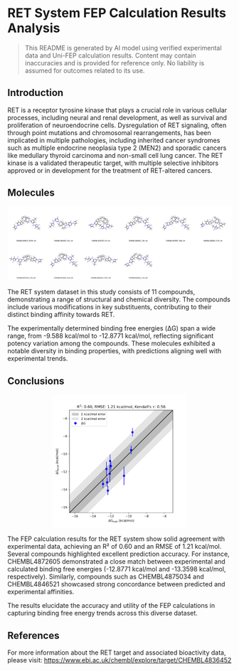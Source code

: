 # RET System FEP Calculation Results Analysis

> This README is generated by AI model using verified experimental data and Uni-FEP calculation results. Content may contain inaccuracies and is provided for reference only. No liability is assumed for outcomes related to its use.

## Introduction

RET is a receptor tyrosine kinase that plays a crucial role in various cellular processes, including neural and renal development, as well as survival and proliferation of neuroendocrine cells. Dysregulation of RET signaling, often through point mutations and chromosomal rearrangements, has been implicated in multiple pathologies, including inherited cancer syndromes such as multiple endocrine neoplasia type 2 (MEN2) and sporadic cancers like medullary thyroid carcinoma and non-small cell lung cancer. The RET kinase is a validated therapeutic target, with multiple selective inhibitors approved or in development for the treatment of RET-altered cancers. 

## Molecules

![Molecular structures of representative compounds](mol_grid.png)

The RET system dataset in this study consists of 11 compounds, demonstrating a range of structural and chemical diversity. The compounds include various modifications in key substituents, contributing to their distinct binding affinity towards RET.  

The experimentally determined binding free energies (ΔG) span a wide range, from -9.588 kcal/mol to -12.8771 kcal/mol, reflecting significant potency variation among the compounds. These molecules exhibited a notable diversity in binding properties, with predictions aligning well with experimental trends.

## Conclusions

<p align="center"><img src="result_dG.png" width="300"></p>

The FEP calculation results for the RET system show solid agreement with experimental data, achieving an R² of 0.60 and an RMSE of 1.21 kcal/mol. Several compounds highlighted excellent prediction accuracy. For instance, CHEMBL4872605 demonstrated a close match between experimental and calculated binding free energies (-12.8771 kcal/mol and -13.3598 kcal/mol, respectively). Similarly, compounds such as CHEMBL4875034 and CHEMBL4846521 showcased strong concordance between predicted and experimental affinities.

The results elucidate the accuracy and utility of the FEP calculations in capturing binding free energy trends across this diverse dataset.

## References

For more information about the RET target and associated bioactivity data, please visit:
https://www.ebi.ac.uk/chembl/explore/target/CHEMBL4836452 